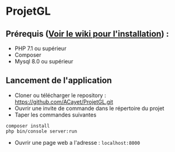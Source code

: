 # ProjetGL

## Prérequis ([Voir le wiki pour l'installation](/../../wiki)) :

* PHP 7.1 ou supérieur
* Composer
* Mysql 8.0 ou supérieur

## Lancement de l'application

* Cloner ou télécharger le repository : https://github.com/ACayet/ProjetGL.git
* Ouvrir une invite de commande dans le répertoire du projet
* Taper les commandes suivantes

```
composer install
php bin/console server:run
```

* Ouvrir une page web a l'adresse : `localhost:8000`
